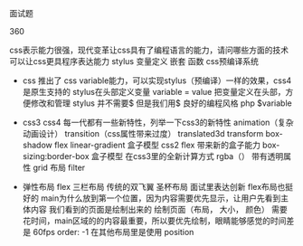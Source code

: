 面试题

360

css表示能力很强，现代变革让css具有了编程语言的能力，请问哪些方面的技术可以让css更具程序表达能力
stylus  变量定义  嵌套  函数    css预编译系统


- css 推出了 css variable能力，可以实现stylus（预编译）一样的效果，css4是原生支持的
stylus在头部定义变量  variable = value
把变量定义在头部，方便修改和管理
stylus  并不需要$   但是我们用$   良好的编程风格  php $variable
- css3  css4
  每一代都有一些新特性，列举一下css3的新特性
  animation（复杂动画设计） transition（css属性带来过度）
  translated3d transform
  box-shadow
  flex
  linear-gradient
  盒子模型    css2  flex  带来新的盒子能力
  box-sizing:border-box   盒子模型  在css3里的全新计算方式
  rgba（）  带有透明属性
  grid  布局  filter

- 弹性布局 flex
  三栏布局  传统的双飞翼  圣杯布局
  面试里表达创新  flex布局也挺好的
  main为什么放到第一个位置，因为内容需要优先显示，让用户先看到主体内容
  我们看到的页面是绘制出来的
  绘制页面（布局， 大小， 颜色）  需要花时间，main区域的的内容最重要，所以要优先绘制，眼睛能够感觉的时间差是 60fps
  order: -1   在其他布局里是使用 position